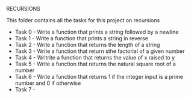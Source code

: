 RECURSIONS

This folder contains all the tasks for this project on recursions

* Task 0 - Write a function that prints a string followed by a newline
* Task 1 - Write a function that prints a string in reverse
* Task 2 - Write a function that returns the length of a string
* Task 3 - Write a function that return sthe factorial of a given number
* Task 4 - Writrite a function that returns the value of x raised to y
* Task 5 - Write a function that returns the natural square root of a number
* Task 6 - Write a function that returns 1 if the integer input is a prime number and 0 if otherwise
* Task 7 - 
